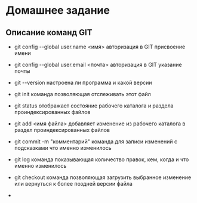 # Домашнее задание

## Описание команд GIT

* git config --global user.name <имя> авторизация в GIT присвоение имени

* git config --global user.email <почта> авторизация в GIT указание почты

* git --version настроена ли программа и какой версии

* git init команда позволяющая отслеживать этот файл

* git status отображает состояние рабочего каталога и раздела проиндексированных файлов
* git add <имя файла> добавляет изменение из рабочего каталога в раздел проиндексированных файлов
* git commit -m "комментарий" команда для записи изменений с подсказками что именно изменилось
* git log команда показывающая количество правок, кем, когда и что именно изменилось
* git checkout команда позволяющая загрузить выбранное изменение или вернуться к более поздней версии файла
* 